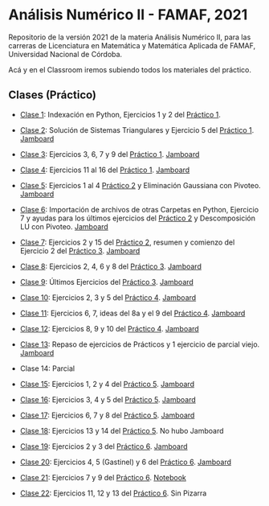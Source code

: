 # Análisis Numérico II - FAMAF, 2021

Repositorio de la versión 2021 de la materia Análisis Numérico II, para las carreras de Licenciatura en Matemática y Matemática Aplicada de FAMAF, Universidad Nacional de Córdoba.

Acá y en el Classroom iremos subiendo todos los materiales del práctico.

## Clases (Práctico)

- [Clase 1](https://youtu.be/Vr1aTBJw4vY): Indexación en Python, Ejercicios 1 y 2 del [Práctico 1](./practicos/practico1.pdf).

- [Clase 2](https://youtu.be/8Dhumhplerc): Solución de Sistemas Triangulares y Ejercicio 5 del [Práctico 1](./practicos/practico1.pdf). [Jamboard](https://jamboard.google.com/d/1mSooHv7WCrKi80NhCVVYYAf_pa35obmU493vtYQEYxg/viewer)

- [Clase 3](https://youtu.be/R8AxvLnmCcA): Ejercicios 3, 6, 7 y 9 del [Práctico 1](./practicos/practico1.pdf). [Jamboard](https://jamboard.google.com/d/1SDTbunTLEb8Dv9e0GD8mSCPaGlJ_Mxz4vG9we8uJ4XE/)

- [Clase 4](https://youtu.be/0sQ0lGGlv5k): Ejercicios 11 al 16 del [Práctico 1](./practicos/practico1.pdf). [Jamboard](https://jamboard.google.com/d/1ASyVno38SBdHAL4k_9RvPNfRiIF3wtHLp1YpkzywrWc/)

- [Clase 5](https://youtu.be/6AxQm07MgUs): Ejercicios 1 al 4 [Práctico 2](./practicos/practico2.pdf) y Eliminación Gaussiana con Pivoteo. [Jamboard](https://jamboard.google.com/d/1lwOJoHYxQcYRn3zUuO6-SInW0GLUkDt4iNxsVEVFvho/)

- [Clase 6](https://youtu.be/BiDef8WAhd0): Importación de archivos de otras Carpetas en Python, Ejercicio 7 y ayudas para los últimos ejercicios del [Práctico 2](./practicos/practico2.pdf) y Descomposición LU con Pivoteo. [Jamboard](https://jamboard.google.com/d/12nQoCbr4Zjvedsssyt6sptvEBp167FJoUO10gPbldDU/)

- [Clase 7](https://youtu.be/NJT1O6O0Hh8): Ejercicios 2 y 15 del [Práctico 2](./practicos/practico2.pdf), resumen y comienzo del Ejercicio 2 del [Práctico 3](./practicos/practico3.pdf). [Jamboard](https://jamboard.google.com/d/1bl3YplYM82ZAc1jQZNLW8R_IpdrQs5SOyIFGuc2sfFA)

- [Clase 8](https://youtu.be/RGVoj8mm6pI): Ejercicios 2, 4, 6 y 8 del [Práctico 3](./practicos/practico3.pdf). [Jamboard](https://jamboard.google.com/d/1vpY7N9hBcn1bIISxOVF0GfALell1bxJkDB0Ofsw3lk0)

- [Clase 9](https://youtu.be/YweX4456g2A): Últimos Ejercicios del [Práctico 3](./practicos/practico3.pdf). [Jamboard](https://jamboard.google.com/d/1x30fNl_5yqii_dXQtMCda0hTEhw_9qwgxy4nYLbIzAQ)

- [Clase 10](https://youtu.be/nc8UDeO-Bbc): Ejercicios 2, 3 y 5 del [Práctico 4](./practicos/practico4.pdf). [Jamboard](https://jamboard.google.com/d/1L9iGm4W9dijEEBiHN2b4NkmLBcgpfsepeuBJGZIq8IE)

- [Clase 11](https://youtu.be/N1XrxslnPK4): Ejercicios 6, 7, ideas del 8a y el 9 del [Práctico 4](./practicos/practico4.pdf). [Jamboard](https://jamboard.google.com/d/1gstN4466tvskKobKK1n6fBrgnkskjvPcTnKgnwee1QA/viewer)

- [Clase 12](https://youtu.be/unutFMnht2I): Ejercicios 8, 9 y 10 del [Práctico 4](./practicos/practico4.pdf). [Jamboard](https://jamboard.google.com/d/1seA6hu87yFIWL64Y2NVOT5oGuuadzcqLKZJ9mdQmvYU)

- [Clase 13](https://youtu.be/FrgeOvj1oLg): Repaso de ejercicios de Prácticos y 1 ejercicio de parcial viejo. [Jamboard](https://jamboard.google.com/d/1ohNJ4Y13Rx6Tv3mqo47tDbmpc842RjBTUD2Q-wYEepo)

- Clase 14: Parcial

- [Clase 15](https://youtu.be/FinBRAhrBgE): Ejercicios 1, 2 y 4 del [Práctico 5](./practicos/practico5.pdf). [Jamboard](https://jamboard.google.com/d/1LCKvGBbImAvIKvkRNZnUlsSKtJ0dHjtvm5_xd0wmNCQ)

- [Clase 16](https://youtu.be/n6TYztxVLIQ): Ejercicios 3, 4 y 5 del [Práctico 5](./practicos/practico5.pdf). [Jamboard](https://jamboard.google.com/d/1pLXIw4h1lJGdBuAjijGCORDPOQTM2z3SXCSNB5oGwbE)

- [Clase 17](https://youtu.be/11dKx_cGCmc): Ejercicios 6, 7 y 8 del [Práctico 5](./practicos/practico5.pdf). [Jamboard](https://jamboard.google.com/d/1l8vta3tw3mxndCo4Z2j1Swfl4ZPX6_IfcmdjQzX5GCQ)

- [Clase 18](https://youtu.be/amsJ9Lj6xtg): Ejercicios 13 y 14 del [Práctico 5](./practicos/practico5.pdf). No hubo Jamboard

- [Clase 19](https://youtu.be/N0SIiuZei6U): Ejercicios 2 y 3 del [Práctico 6](./practicos/practico6.pdf). [Jamboard](https://jamboard.google.com/d/1BSNJoyL2oGWhkQCGSal3faqsPI_1C9pK152xxPu5pus)

- [Clase 20](https://youtu.be/zO3kC1brIeg): Ejercicios 4, 5 (Gastinel) y 6 del [Práctico 6](./practicos/practico6.pdf). [Jamboard](https://jamboard.google.com/d/1x5mziAQDOQS7QV3Jk6V4BlaQDtVKJQcCO2F1wniPGaY)

- [Clase 21](https://youtu.be/x6PBgZ8blOI): Ejercicios 7 y 9 del [Práctico 6](./practicos/practico6.pdf). [Notebook](https://colab.research.google.com/drive/1UABx1HvTPTbW_MXe1uYkJY1bBH-QHrac)

- [Clase 22](https://youtu.be/8EP3SgN0-YI): Ejercicios 11, 12 y 13 del [Práctico 6](./practicos/practico6.pdf). Sin Pizarra


